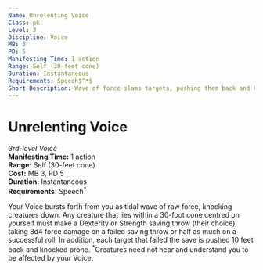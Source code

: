 ```yaml
---
Name: Unrelenting Voice
Class: pk
Level: 3
Discipline: Voice
MB: 3
PD: 5
Manifesting Time: 1 action
Range: Self (30-feet cone)
Duration: Instantaneous
Requirements: Speech$^*$
Short Description: Wave of force slams targets, pushing them back and knocking them over
---
```

# Unrelenting Voice
*3rd-level Voice*\
**Manifesting Time:** 1 action\
**Range:** Self (30-feet cone)\
**Cost:** MB 3, PD 5\
**Duration:** Instantaneous\
**Requirements:** Speech$^*$

Your Voice bursts forth from you as tidal
wave of raw force, knocking creatures down. Any creature that
lies within a 30-foot cone centred on yourself must make a
Dexterity or Strength saving throw (their choice), taking
8d4 force damage on a failed saving throw or half as much
on a successful roll. In addition, each target that failed
the save is pushed 10 feet back and knocked prone.
$^*$Creatures need not hear and understand you to be
affected by your Voice.
